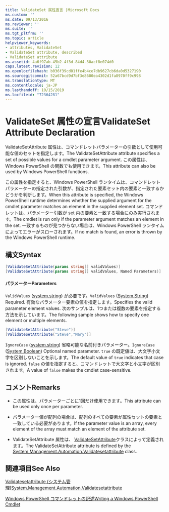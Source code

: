 ```yaml
---
title: ValidateSet 属性宣言 |Microsoft Docs
ms.custom: ''
ms.date: 09/13/2016
ms.reviewer: ''
ms.suite: ''
ms.tgt_pltfrm: ''
ms.topic: article
helpviewer_keywords:
- attributes, ValidateSet
- ValidateSet attribute, described
- ValidateSet attribute
ms.assetid: 4a6f97ab-45b2-4f3d-84d4-30acf8e074d0
caps.latest.revision: 12
ms.openlocfilehash: b036f39cd01ffe4b4ce7db9627cb6da0d5327190
ms.sourcegitcommit: 52a67bcd9d7bf3e8600ea4302d1fa8970ff9c998
ms.translationtype: MT
ms.contentlocale: ja-JP
ms.lasthandoff: 10/15/2019
ms.locfileid: "72364281"
---
```

# <a name="validateset-attribute-declaration"></a><span data-ttu-id="df795-102">ValidateSet 属性の宣言</span><span class="sxs-lookup"><span data-stu-id="df795-102">ValidateSet Attribute Declaration</span></span>

<span data-ttu-id="df795-103">ValidateSetAttribute 属性は、コマンドレットパラメーターの引数として使用可能な値のセットを指定します。</span><span class="sxs-lookup"><span data-stu-id="df795-103">The ValidateSetAttribute attribute specifies a set of possible values for a cmdlet parameter argument.</span></span> <span data-ttu-id="df795-104">この属性は、Windows PowerShell の関数でも使用できます。</span><span class="sxs-lookup"><span data-stu-id="df795-104">This attribute can also be used by Windows PowerShell functions.</span></span>

<span data-ttu-id="df795-105">この属性を指定すると、Windows PowerShell ランタイムは、コマンドレットパラメーターの指定された引数が、指定された要素セット内の要素と一致するかどうかを判断します。</span><span class="sxs-lookup"><span data-stu-id="df795-105">When this attribute is specified, the Windows PowerShell runtime determines whether the supplied argument for the cmdlet parameter matches an element in the supplied element set.</span></span> <span data-ttu-id="df795-106">コマンドレットは、パラメーター引数が set 内の要素と一致する場合にのみ実行されます。</span><span class="sxs-lookup"><span data-stu-id="df795-106">The cmdlet is run only if the parameter argument matches an element in the set.</span></span> <span data-ttu-id="df795-107">一致するものが見つからない場合は、Windows PowerShell ランタイムによってエラーがスローされます。</span><span class="sxs-lookup"><span data-stu-id="df795-107">If no match is found, an error is thrown by the Windows PowerShell runtime.</span></span>

## <a name="syntax"></a><span data-ttu-id="df795-108">構文</span><span class="sxs-lookup"><span data-stu-id="df795-108">Syntax</span></span>

```csharp
[ValidateSetAttribute(params string[] validValues)]
[ValidateSetAttribute(params string[] validValues, Named Parameters)]
```

#### <a name="parameters"></a><span data-ttu-id="df795-109">パラメーター</span><span class="sxs-lookup"><span data-stu-id="df795-109">Parameters</span></span>

<span data-ttu-id="df795-110">`ValidValues` ([system.string](/dotnet/api/System.String)) が必要です。</span><span class="sxs-lookup"><span data-stu-id="df795-110">`ValidValues` ([System.String](/dotnet/api/System.String)) Required.</span></span> <span data-ttu-id="df795-111">有効なパラメーター要素の値を指定します。</span><span class="sxs-lookup"><span data-stu-id="df795-111">Specifies the valid parameter element values.</span></span> <span data-ttu-id="df795-112">次のサンプルは、1つまたは複数の要素を指定する方法を示しています。</span><span class="sxs-lookup"><span data-stu-id="df795-112">The following sample shows how to specify one element or multiple elements.</span></span>

```csharp
[ValidateSetAttribute("Steve")]
[ValidateSetAttribute("Steve","Mary")]
```

<span data-ttu-id="df795-113">`IgnoreCase` ([system.string](/dotnet/api/System.Boolean)) 省略可能な名前付きパラメーター。</span><span class="sxs-lookup"><span data-stu-id="df795-113">`IgnoreCase` ([System.Boolean](/dotnet/api/System.Boolean)) Optional named parameter.</span></span> <span data-ttu-id="df795-114">`true` の既定値は、大文字小文字を区別しないことを示します。</span><span class="sxs-lookup"><span data-stu-id="df795-114">The default value of `true` indicates that case is ignored.</span></span> <span data-ttu-id="df795-115">`false` の値を指定すると、コマンドレットで大文字と小文字が区別されます。</span><span class="sxs-lookup"><span data-stu-id="df795-115">A value of `false` makes the cmdlet case-sensitive.</span></span>

## <a name="remarks"></a><span data-ttu-id="df795-116">コメント</span><span class="sxs-lookup"><span data-stu-id="df795-116">Remarks</span></span>

- <span data-ttu-id="df795-117">この属性は、パラメーターごとに1回だけ使用できます。</span><span class="sxs-lookup"><span data-stu-id="df795-117">This attribute can be used only once per parameter.</span></span>

- <span data-ttu-id="df795-118">パラメーター値が配列の場合は、配列のすべての要素が属性セットの要素と一致している必要があります。</span><span class="sxs-lookup"><span data-stu-id="df795-118">If the parameter value is an array, every element of the array must match an element of the attribute set.</span></span>

- <span data-ttu-id="df795-119">ValidateSetAttribute 属性は、 [ValidateSetAttribute](/dotnet/api/System.Management.Automation.ValidateSetAttribute)クラスによって定義されます。</span><span class="sxs-lookup"><span data-stu-id="df795-119">The ValidateSetAttribute attribute is defined by the [System.Management.Automation.Validatesetattribute](/dotnet/api/System.Management.Automation.ValidateSetAttribute) class.</span></span>

## <a name="see-also"></a><span data-ttu-id="df795-120">関連項目</span><span class="sxs-lookup"><span data-stu-id="df795-120">See Also</span></span>

[<span data-ttu-id="df795-121">Validatesetattribute (システム管理)</span><span class="sxs-lookup"><span data-stu-id="df795-121">System.Management.Automation.Validatesetattribute</span></span>](/dotnet/api/System.Management.Automation.ValidateSetAttribute)

[<span data-ttu-id="df795-122">Windows PowerShell コマンドレットの記述</span><span class="sxs-lookup"><span data-stu-id="df795-122">Writing a Windows PowerShell Cmdlet</span></span>](./writing-a-windows-powershell-cmdlet.md)
